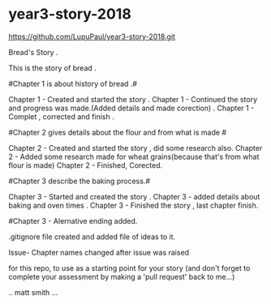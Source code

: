 # year3-story-2018

https://github.com/LupuPaul/year3-story-2018.git

Bread's Story .

This is the story of bread .

#Chapter 1 is about history of bread .#

Chapter 1 - Created and started the story .
Chapter 1 - Continued the story and progress was made.(Added details and made corection) .
Chapter 1 - Complet , corrected and finish .

#Chapter 2 gives details about the flour and from what is made #

Chapter 2 - Created and started the story , did some research also.
Chapter 2 - Added some research made for wheat grains(because that's from what flour is made)
Chapter 2 - Finished, Corected.

#Chapter 3 describe the baking process.#

Chapter 3 - Started and created the story .
Chapter 3 - added details about baking and oven times .
Chapter 3 - Finished the story , last chapter finish.

#Chapter 3 - Alernative ending added. 


.gitignore file created and added file of ideas to it.

Issue- Chapter names changed after issue was raised 


for this repo, to use as a starting point for your story
(and don't forget to complete your assessment by making a 'pull request' back to me...)

.. matt smith ...
